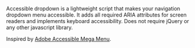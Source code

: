 Accessible dropdown is a lightweight script that makes your navigation dropdown menu accessible. It adds all required ARIA attributes for screen readers and implements keyboard accessibility.
Does not require jQuery or any other javascript library.

Inspired by [Adobe Accessible Mega Menu](https://adobe-accessibility.github.io/Accessible-Mega-Menu/).
